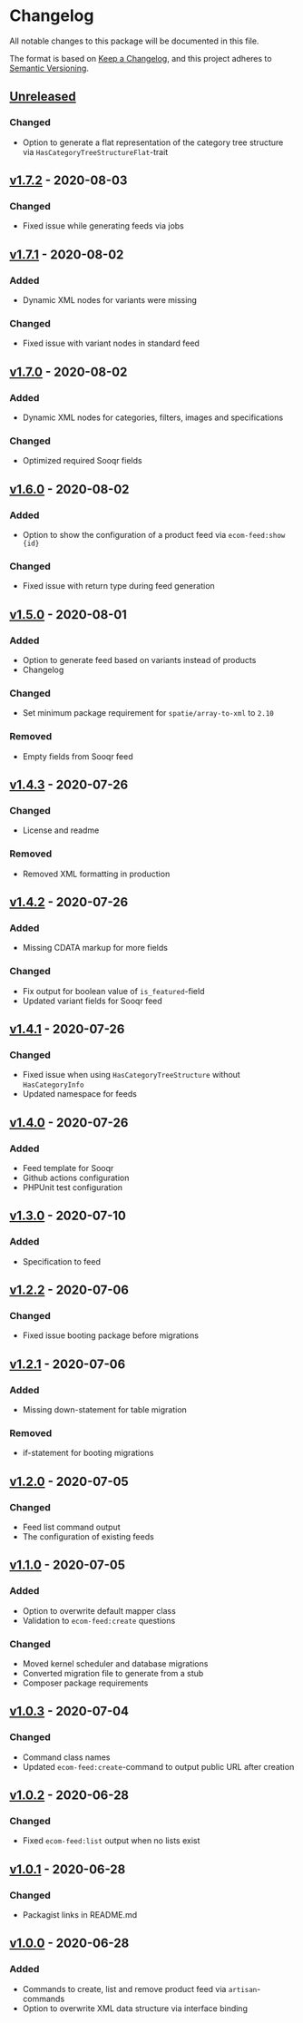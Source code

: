 # Changelog
All notable changes to this package will be documented in this file.

The format is based on [Keep a Changelog](https://keepachangelog.com/en/1.0.0/),
and this project adheres to [Semantic Versioning](https://semver.org/spec/v2.0.0.html).

## [Unreleased]
### Changed
- Option to generate a flat representation of the category tree structure via `HasCategoryTreeStructureFlat`-trait

## [v1.7.2] - 2020-08-03
### Changed
- Fixed issue while generating feeds via jobs

## [v1.7.1] - 2020-08-02
### Added
- Dynamic XML nodes for variants were missing
### Changed
- Fixed issue with variant nodes in standard feed

## [v1.7.0] - 2020-08-02
### Added
- Dynamic XML nodes for categories, filters, images and specifications
### Changed
- Optimized required Sooqr fields

## [v1.6.0] - 2020-08-02
### Added
- Option to show the configuration of a product feed via `ecom-feed:show {id}`
### Changed
- Fixed issue with return type during feed generation

## [v1.5.0] - 2020-08-01
### Added
- Option to generate feed based on variants instead of products
- Changelog
### Changed
- Set minimum package requirement for `spatie/array-to-xml` to `2.10`
### Removed
- Empty fields from Sooqr feed

## [v1.4.3] - 2020-07-26
### Changed
- License and readme
### Removed
- Removed XML formatting in production

## [v1.4.2] - 2020-07-26
### Added
- Missing CDATA markup for more fields
### Changed
- Fix output for boolean value of `is_featured`-field
- Updated variant fields for Sooqr feed

## [v1.4.1] - 2020-07-26
### Changed
- Fixed issue when using `HasCategoryTreeStructure` without `HasCategoryInfo`
- Updated namespace for feeds

## [v1.4.0] - 2020-07-26
### Added
- Feed template for Sooqr
- Github actions configuration
- PHPUnit test configuration

## [v1.3.0] - 2020-07-10
### Added
- Specification to feed

## [v1.2.2] - 2020-07-06
### Changed
- Fixed issue booting package before migrations

## [v1.2.1] - 2020-07-06
### Added
- Missing down-statement for table migration
### Removed
- if-statement for booting migrations

## [v1.2.0] - 2020-07-05
### Changed
- Feed list command output
- The configuration of existing feeds 

## [v1.1.0] - 2020-07-05
### Added
- Option to overwrite default mapper class
- Validation to `ecom-feed:create` questions
### Changed
- Moved kernel scheduler and database migrations
- Converted migration file to generate from a stub
- Composer package requirements

## [v1.0.3] - 2020-07-04
### Changed
- Command class names
- Updated `ecom-feed:create`-command to output public URL after creation

## [v1.0.2] - 2020-06-28
### Changed
- Fixed `ecom-feed:list` output when no lists exist

## [v1.0.1] - 2020-06-28
### Changed
- Packagist links in README.md

## [v1.0.0] - 2020-06-28
### Added
- Commands to create, list and remove product feed via `artisan`-commands
- Option to overwrite XML data structure via interface binding

[Unreleased]: https://github.com/timothydc/laravel-lightspeed-ecom-product-feeds/compare/v1.7.2...HEAD
[v1.7.2]: https://github.com/timothydc/laravel-lightspeed-ecom-product-feeds/compare/v1.7.1...v1.7.2
[v1.7.1]: https://github.com/timothydc/laravel-lightspeed-ecom-product-feeds/compare/v1.7.0...v1.7.1
[v1.7.0]: https://github.com/timothydc/laravel-lightspeed-ecom-product-feeds/compare/v1.6.0...v1.7.0
[v1.6.0]: https://github.com/timothydc/laravel-lightspeed-ecom-product-feeds/compare/v1.5.0...v1.6.0
[v1.5.0]: https://github.com/timothydc/laravel-lightspeed-ecom-product-feeds/compare/v1.4.3...v1.5.0
[v1.4.3]: https://github.com/timothydc/laravel-lightspeed-ecom-product-feeds/compare/v1.4.2...v1.4.3
[v1.4.2]: https://github.com/timothydc/laravel-lightspeed-ecom-product-feeds/compare/v1.4.1...v1.4.2
[v1.4.1]: https://github.com/timothydc/laravel-lightspeed-ecom-product-feeds/compare/v1.4.0...v1.4.1
[v1.4.0]: https://github.com/timothydc/laravel-lightspeed-ecom-product-feeds/compare/v1.3.0...v1.4.0
[v1.3.0]: https://github.com/timothydc/laravel-lightspeed-ecom-product-feeds/compare/v1.2.2...v1.3.0
[v1.2.2]: https://github.com/timothydc/laravel-lightspeed-ecom-product-feeds/compare/v1.2.1...v1.2.2
[v1.2.1]: https://github.com/timothydc/laravel-lightspeed-ecom-product-feeds/compare/v1.2.0...v1.2.1
[v1.2.0]: https://github.com/timothydc/laravel-lightspeed-ecom-product-feeds/compare/v1.1.0...v1.2.0
[v1.1.0]: https://github.com/timothydc/laravel-lightspeed-ecom-product-feeds/compare/v1.0.3...v1.1.0
[v1.0.3]: https://github.com/timothydc/laravel-lightspeed-ecom-product-feeds/compare/v1.0.2...v1.0.3
[v1.0.2]: https://github.com/timothydc/laravel-lightspeed-ecom-product-feeds/compare/v1.0.1...v1.0.2
[v1.0.1]: https://github.com/timothydc/laravel-lightspeed-ecom-product-feeds/compare/v1.0.0...v1.0.1
[v1.0.0]: https://github.com/timothydc/laravel-lightspeed-ecom-product-feeds/releases/tag/v1.0.0